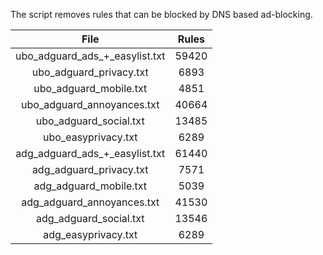 The script removes rules that can be blocked by DNS based ad-blocking.


| File | Rules |
|:----:|:-----:|
| ubo_adguard_ads_+_easylist.txt | 59420 |
| ubo_adguard_privacy.txt | 6893 |
| ubo_adguard_mobile.txt | 4851 |
| ubo_adguard_annoyances.txt | 40664 |
| ubo_adguard_social.txt | 13485 |
| ubo_easyprivacy.txt | 6289 |
| adg_adguard_ads_+_easylist.txt | 61440 |
| adg_adguard_privacy.txt | 7571 |
| adg_adguard_mobile.txt | 5039 |
| adg_adguard_annoyances.txt | 41530 |
| adg_adguard_social.txt | 13546 |
| adg_easyprivacy.txt | 6289 |